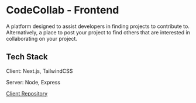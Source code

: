 # CodeCollab - Frontend
A platform designed to assist developers in finding projects to contribute to. Alternatively, a place to post your project to find others that are interested in collaborating on your project.

## Tech Stack

Client: Next.js, TailwindCSS

Server: Node, Express

[Client Repository](https://github.com/Philliphick/codecollab-client)
